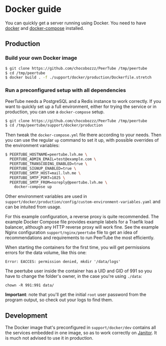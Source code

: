 # Docker guide

You can quickly get a server running using Docker. You need to have
[docker](https://www.docker.com/community-edition) and
[docker-compose](https://docs.docker.com/compose/install/) installed.

## Production

### Build your own Docker image

```bash
$ git clone https://github.com/chocobozzz/PeerTube /tmp/peertube
$ cd /tmp/peertube
$ docker build . -f ./support/docker/production/Dockerfile.stretch
```

### Run a preconfigured setup with all dependencies

PeerTube needs a PostgreSQL and a Redis instance to work correctly. If you want
to quickly set up a full environment, either for trying the service or in
production, you can use a `docker-compose` setup.

```bash
$ git clone https://github.com/chocobozzz/PeerTube /tmp/peertube
$ cd /tmp/peertube/support/docker/production
```

Then tweak the `docker-compose.yml` file there according to your needs. Then
you can use the regular `up` command to set it up, with possible overrides of
the environment variables:

```bash
$ PEERTUBE_HOSTNAME=peertube.lvh.me \
  PEERTUBE_ADMIN_EMAIL=test@example.com \
  PEERTUBE_TRANSCODING_ENABLED=true \
  PEERTUBE_SIGNUP_ENABLED=true \
  PEERTUBE_SMTP_HOST=mail.lvh.me \
  PEERTUBE_SMTP_PORT=1025 \
  PEERTUBE_SMTP_FROM=noreply@peertube.lvh.me \
    docker-compose up
```

Other environment variables are used in
`support/docker/production/config/custom-environment-variables.yaml` and can be
intuited from usage.

For this example configuration, a reverse proxy is quite recommended. The
example Docker Compose file provides example labels for a Traefik load
balancer, although any HTTP reverse proxy will work fine. See the example
Nginx configuration `support/nginx/peertube` file to get an idea of
recommendations and requirements to run PeerTube the most efficiently.

When starting the containers for the first time, you will get permissions errors for the data volume, like this one:

```
Error: EACCES: permission denied, mkdir '/data/logs'
```

The peertube user inside the container has a UID and GID of 991 so you have to change the folder's owner, in the case you're using `./data`:

```
chown -R 991:991 data/
```

**Important**: note that you'll get the initial `root` user password from the
program output, so check out your logs to find them.

## Development

The Docker image that's preconfigured in `support/docker/dev` contains all the
services embedded in one image, so as to work correctly on
[Janitor](https://janitor.technology). It is much not advised to use it in
production.
